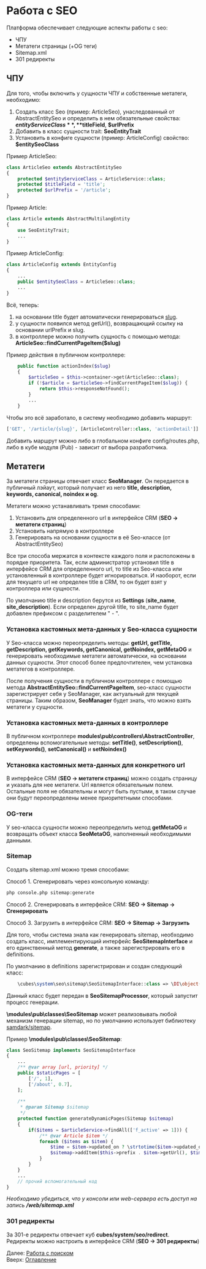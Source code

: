 # Работа с SEO

Платформа обеспечивает следующие аспекты работы с seo:
- ЧПУ
- Метатеги страницы (+OG теги)
- Sitemap.xml
- 301 редиректы

## ЧПУ

Для того, чтобы включить у сущности ЧПУ и собственные метатеги, необходимо:
1. Создать класс Seo (пример: ArticleSeo), унаследованный от AbstractEntitySeo
и определить в нем обязательные свойства: **$entityServiceClass**, **$titleField**, **$urlPrefix**
2. Добавить в класс сущности trait: **SeoEntityTrait**
3. Установить в конфиге сущности (пример: ArticleConfig) свойство: **$entitySeoClass**

Пример ArticleSeo:
```php
class ArticleSeo extends AbstractEntitySeo
{
    protected $entityServiceClass = ArticleService::class;
    protected $titleField = 'title';
    protected $urlPrefix = '/article';
}
```

Пример Article:
```php
class Article extends AbstractMultilangEntity
{
    use SeoEntityTrait;
    ...
}
```

Пример ArticleConfig:
```php
class ArticleConfig extends EntityConfig
{
    ...
    public $entitySeoClass = ArticleSeo::class;
    ...
}
```

Всё, теперь:
1. на основании title будет автоматически генерироваться [slug](https://en.wikipedia.org/wiki/Clean_URL#Slug).
2. у сущности появился метод getUrl(), возвращающий ссылку на основании urlPrefix и slug.
3. в контроллере можно получить сущность с помощью метода: **ArticleSeo::findCurrentPageItem($slug)**

Пример действия в публичном контроллере:
```php
    public function actionIndex($slug)
    {
        $articleSeo = $this->container->get(ArticleSeo::class);
        if (!$article = $articleSeo->findCurrentPageItem($slug)) {
            return $this->responseNotFound();
        }
        ...
    }
```

Чтобы это всё заработало, в систему необходимо добавить маршрут:
```php
['GET', '/article/{slug}', [ArticleController::class, 'actionDetail']]
```

Добавить маршрут можно либо в глобальном конфиге config/routes.php,
либо в кубе модуля (Pub) - зависит от выбора разработчика.

## Метатеги

За метатеги страницы отвечает класс **SeoManager**. Он передается в публичный лэйаут,
который получает из него **title, description, keywords, canonical, noindex и og**.

Метатеги можно устанавливать тремя способами:
1. Установить для определенного url в интерфейсе CRM (**SEO -> метатеги страниц**)
2. Установить напрямую в контроллере
3. Генерировать на основании сущности в её Seo-классе (от AbstractEntitySeo)

Все три способа мержатся в контексте каждого поля и расположены в порядке приоритета.
Так, если администратор установил title в интерфейсе CRM для определенного url,
то title из Seo-класса или установленный в контроллере будет игнорироваться. И наоборот,
если для текущего url не определен title в CRM, то он будет взят у контроллера или сущности.

По умолчанию title и description берутся из **Settings** (**site_name**, **site_description**).
Если определен другой title, то site_name будет добавлен префиксом с разделителем " - ".

### Установка кастомных мета-данных у Seo-класса сущности

У Seo-класса можно переопределить методы:
**getUrl, getTitle, getDescription, getKeywords, getCanonical, getNoindex, getMetaOG**
и генерировать необходимые метатеги автоматически, на основании данных сущности.
Этот способ более предпочтителен, чем установка метатегов в контроллере.

После получения сущности в публичном контроллере с помощью метода **AbstractEntitySeo::findCurrentPageItem**,
seo-класс сущности зарегистрирует себя у SeoManager, как актуальный для текущей страницы.
Таким образом, **SeoManager** будет знать, что можно взять метатеги у сущности.

### Установка кастомных мета-данных в контроллере

В публичном контроллере **modules\pub\controllers\AbstractController**, определены вспомогательные
методы: **setTitle()**, **setDescription()**, **setKeywords()**, **setCanonical()** и **setNoindex()**

### Установка кастомных мета-данных для конкретного url

В интерфейсе CRM (**SEO -> метатеги страниц**) можно создать страницу и указать для нее метатеги.
Url является обязательным полем. Остальные поля не обязательны и могут быть пустыми, в таком случае они
будут переопределены менее приоритетными способами.

### OG-теги

У seo-класса сущности можно переопределить метод **getMetaOG** и возвращать объект класса **SeoMetaOG**,
наполненный необходимыми данными.

### Sitemap

Создать sitemap.xml можно тремя способами:

Способ 1. Сгенерировать через консольную команду:
```bash
php console.php sitemap:generate
```

Способ 2. Сгенерировать в интерфейсе CRM: **SEO -> Sitemap -> Сгенерировать**

Способ 3. Загрузить в интерфейсе CRM: **SEO -> Sitemap -> Загрузить**

Для того, чтобы система знала как генерировать sitemap, необходимо создать класс, имплементирующий интерфейс
**SeoSitemapInterface** и его единственный метод **generate**, а также зарегистрировать его в definitions.
 
По умолчанию в definitions зарегистрирован и создан следующий класс:
```php
    \cubes\system\seo\sitemap\SeoSitemapInterface::class => \DI\object(\modules\pub\classes\SeoSitemap::class),
```

Данный класс будет передан в **SeoSitemapProcessor**, который запустит процесс генерации.

**\modules\pub\classes\SeoSitemap** может реализовывать любой механизм генерации sitemap, но по умолчанию
использует библиотеку [samdark/sitemap](https://github.com/samdark/sitemap).

Пример **\modules\pub\classes\SeoSitemap**:
```php
class SeoSitemap implements SeoSitemapInterface
{
    ...
    /** @var array [url, priority] */
    public $staticPages = [
        ['/', 1],
        ['/about', 0.7],
    ];
    
    /**
     * @param Sitemap $sitemap
     */
    protected function generateDynamicPages(Sitemap $sitemap)
    {
        if($items = $articleService->findAll(['f_active' => 1])) {
            /** @var Article $item */
            foreach ($items as $item) {
                $time = $item->updated_on ? \strtotime($item->updated_on) : \strtotime($item->created_on);
                $sitemap->addItem($this->prefix . $item->getUrl(), $time, Sitemap::MONTHLY, 0.5);
            }
        }
    }
    ...
    // прочий вспомогательный код
}
```

_Необходимо убедиться, что у консоли или web-сервера есть доступ на запись **/web/sitemap.xml**_

### 301 редиректы

За 301-е редиректы отвечает куб **cubes/system/seo/redirect**.<br>
Редиректы можно настроить в интерфейсе CRM (**SEO -> 301 редиректы**)

Далее: [Работа с поиском](search.md)<br>
Вверх: [Оглавление](index.md)
